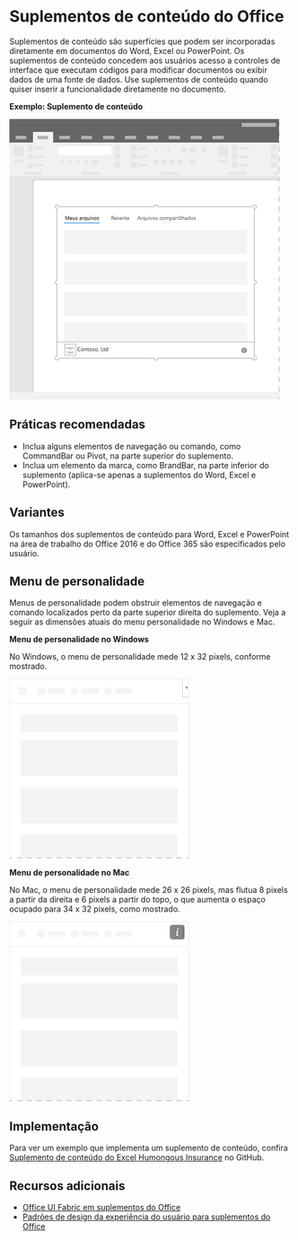 # <a name="content-office-add-ins"></a>Suplementos de conteúdo do Office

Suplementos de conteúdo são superfícies que podem ser incorporadas diretamente em documentos do Word, Excel ou PowerPoint. Os suplementos de conteúdo concedem aos usuários acesso a controles de interface que executam códigos para modificar documentos ou exibir dados de uma fonte de dados. Use suplementos de conteúdo quando quiser inserir a funcionalidade diretamente no documento.  

**Exemplo: Suplemento de conteúdo**

![Imagem de exemplo exibindo um layout típico de suplementos de conteúdo.](../images/overview_withApp_content.png)

## <a name="best-practices"></a>Práticas recomendadas

- Inclua alguns elementos de navegação ou comando, como CommandBar ou Pivot, na parte superior do suplemento.
- Inclua um elemento da marca, como BrandBar, na parte inferior do suplemento (aplica-se apenas a suplementos do Word, Excel e PowerPoint).

## <a name="variants"></a>Variantes

Os tamanhos dos suplementos de conteúdo para Word, Excel e PowerPoint na área de trabalho do Office 2016 e do Office 365 são especificados pelo usuário.

## <a name="personality-menu"></a>Menu de personalidade

Menus de personalidade podem obstruir elementos de navegação e comando localizados perto da parte superior direita do suplemento. Veja a seguir as dimensões atuais do menu personalidade no Windows e Mac.

**Menu de personalidade no Windows** 

No Windows, o menu de personalidade mede 12 x 32 pixels, conforme mostrado.

![Imagem mostrando o menu do personalidade na área de trabalho do Windows](../images/personalityMenu_Win.png)

**Menu de personalidade no Mac**

No Mac, o menu de personalidade mede 26 x 26 pixels, mas flutua 8 pixels a partir da direita e 6 pixels a partir do topo, o que aumenta o espaço ocupado para 34 x 32 pixels, como mostrado.

![Imagem mostrando o menu de personalidade na área de trabalho do Mac](../images/personalityMenu_Mac.png)

## <a name="implementation"></a>Implementação

Para ver um exemplo que implementa um suplemento de conteúdo, confira [Suplemento de conteúdo do Excel Humongous Insurance](https://github.com/OfficeDev/Excel-Content-Add-in-Humongous-Insurance) no GitHub.

## <a name="additional-resources"></a>Recursos adicionais

- [Office UI Fabric em suplementos do Office](office-ui-fabric.md) 
- [Padrões de design da experiência do usuário para suplementos do Office](ux-design-patterns.md)
